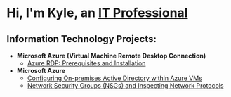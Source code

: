 <h1>Hi, I'm Kyle, an <a href="https://linkedin.com/in/kyle-hunt-26a935186">IT Professional</a></h1>

<h2> Information Technology Projects:</h2>

- <b>Microsoft Azure (Virtual Machine Remote Desktop Connection)</b>
  - [Azure RDP: Prerequisites and Installation](https://github.com/kylehuntgh/osticket-prereqs)
- <b>Microsoft Azure</b>
  - [Configuring On-premises Active Directory within Azure VMs](https://github.com/joshmadakorcc/configure-ad)
  - [Network Security Groups (NSGs) and Inspecting Network Protocols](https://github.com/joshmadakorcc/azure-network-protocols)

